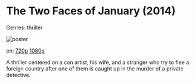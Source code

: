 # The Two Faces of January (2014)

Genres: thriller

![poster](http://image.tmdb.org/t/p/w500/tbpIle72s2cPMlkRaZBOzNkAtG8.jpg)

en:
  [720p](magnet:?xt=urn:btih:476FCF71D73C28906C327196FCEE0D597E3BF220&tr=udp://glotorrents.pw:6969/announce&tr=udp://tracker.opentrackr.org:1337/announce&tr=udp://torrent.gresille.org:80/announce&tr=udp://tracker.openbittorrent.com:80&tr=udp://tracker.coppersurfer.tk:6969&tr=udp://tracker.leechers-paradise.org:6969&tr=udp://p4p.arenabg.ch:1337&tr=udp://tracker.internetwarriors.net:1337)
  [1080p](magnet:?xt=urn:btih:D46663849DAC7C773B431FEB0BDF7C0F96F06459&tr=udp://glotorrents.pw:6969/announce&tr=udp://tracker.opentrackr.org:1337/announce&tr=udp://torrent.gresille.org:80/announce&tr=udp://tracker.openbittorrent.com:80&tr=udp://tracker.coppersurfer.tk:6969&tr=udp://tracker.leechers-paradise.org:6969&tr=udp://p4p.arenabg.ch:1337&tr=udp://tracker.internetwarriors.net:1337)
  


A thriller centered on a con artist, his wife, and a stranger who try to flee a foreign country after one of them is caught up in the murder of a private detective.